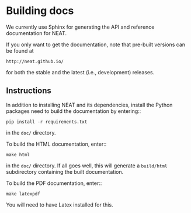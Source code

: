 # Building docs

We currently use Sphinx for generating the API and reference
documentation for NEAT.

If you only want to get the documentation, note that pre-built
versions can be found at

    http://neat.github.io/

for both the stable and the latest (i.e., development) releases.

## Instructions

In addition to installing NEAT and its dependencies, install the Python
packages need to build the documentation by entering::

    pip install -r requirements.txt

in the ``doc/`` directory.

To build the HTML documentation, enter::

    make html

in the ``doc/`` directory. If all goes well, this will generate a
``build/html`` subdirectory containing the built documentation.

To build the PDF documentation, enter::

    make latexpdf

You will need to have Latex installed for this.
